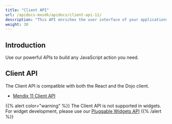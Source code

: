 ```yaml
---
title: "Client API"
url: /apidocs-mxsdk/apidocs/client-api-11/
description: "This API enriches the user interface of your applications by building on top of the Mendix web Client APIs."
weight: 30
---
```


## Introduction

Use our powerful APIs to build any JavaScript action you need.

## Client API

The Client API is compatible with both the React and the Dojo client.

* [Mendix 11 Client API](https://apidocs.rnd.mendix.com/11/client-mx-api/index.html)

{{% alert color="warning" %}}
The Client API is not supported in widgets. For widget development, please use our [Pluggable Widgets API](/apidocs-mxsdk/apidocs/pluggable-widgets/)
{{% /alert %}}
